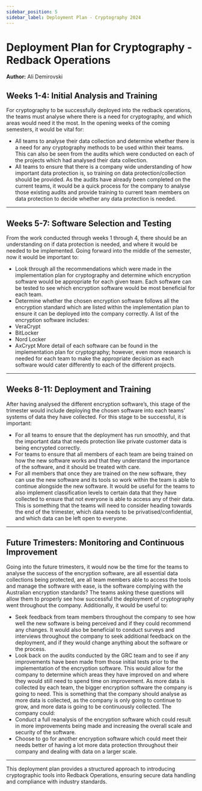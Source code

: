 ```yaml
---
sidebar_position: 5
sidebar_label: Deployment Plan - Cryptography 2024
---
```


# Deployment Plan for Cryptography - Redback Operations

**Author:** Ali Demirovski

## Weeks 1-4: Initial Analysis and Training

For cryptography to be successfully deployed into the redback operations, the teams must analyse where there is a need for cryptography, and which areas would need it the most.
In the opening weeks of the coming semesters, it would be vital for:
-	All teams to analyse their data collection and determine whether there is a need for any cryptography methods to be used within their teams. This can also be seen from the audits which were conducted on each of the projects which had analysed their data collection.
-	All teams to ensure that there is a company wide understanding of how important data protection is, so training on data protection/collection should be provided.
As the audits have already been completed on the current teams, it would be a quick process for the company to analyse those existing audits and provide training to current team members on data protection to decide whether any data protection is needed.

---

## Weeks 5-7: Software Selection and Testing

From the work conducted through weeks 1 through 4, there should be an understanding on if data protection is needed, and where it would be needed to be implemented. Going forward into the middle of the semester, now it would be important to:
-	Look through all the recommendations which were made in the implementation plan for cryptography and determine which encryption software would be appropriate for each given team. Each software can be tested to see which encryption software would be most beneficial for each team.
-	Determine whether the chosen encryption software follows all the encryption standard which are listed within the implementation plan to ensure it can be deployed into the company correctly.
A list of the encryption software includes:
-	VeraCrypt
-	BitLocker
-	Nord Locker
-	AxCrypt
More detail of each software can be found in the implementation plan for cryptography; however, even more research is needed for each team to make the appropriate decision as each software would cater differently to each of the different projects.

---

## Weeks 8-11: Deployment and Training

After having analysed the different encryption software’s, this stage of the trimester would include deploying the chosen software into each teams’ systems of data they have collected. For this stage to be successful, it is important:
-	For all teams to ensure that the deployment has run smoothly, and that the important data that needs protection like private customer data is being encrypted correctly.
-	For teams to ensure that all members of each team are being trained on how the new software works and that they understand the importance of the software, and it should be treated with care.
-	For all members that once they are trained on the new software, they can use the new software and its tools so work within the team is able to continue alongside the new software.
It would be useful for the teams to also implement classification levels to certain data that they have collected to ensure that not everyone is able to access any of their data. This is something that the teams will need to consider heading towards the end of the trimester, which data needs to be privatised/confidential, and which data can be left open to everyone.

---

## Future Trimesters: Monitoring and Continuous Improvement

Going into the future trimesters, it would now be the time for the teams to analyse the success of the encryption software, are all essential data collections being protected, are all team members able to access the tools and manage the software with ease, is the software complying with the Australian encryption standards? The teams asking these questions will allow them to properly see how successful the deployment of cryptography went throughout the company. Additionally, it would be useful to:
-	Seek feedback from team members throughout the company to see how well the new software is being perceived and if they could recommend any changes. It would also be beneficial to conduct surveys and interviews throughout the company to seek additional feedback on the deployment, and if they would change anything about the software or the process.
-	Look back on the audits conducted by the GRC team and to see if any improvements have been made from those initial tests prior to the implementation of the encryption software. This would allow for the company to determine which areas they have improved on and where they would still need to spend time on improvement.
As more data is collected by each team, the bigger encryption software the company is going to need. This is something that the company should analyse as more data is collected, as the company is only going to continue to grow, and more data is going to be continuously collected. The company could:
-	Conduct a full reanalysis of the encryption software which could result in more improvements being made and increasing the overall scale and security of the software.
-	Choose to go for another encryption software which could meet their needs better of having a lot more data protection throughout their company and dealing with data on a larger scale.


---

This deployment plan provides a structured approach to introducing cryptographic tools into Redback Operations, ensuring secure data handling and compliance with industry standards.

